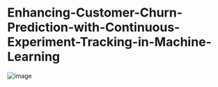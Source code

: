 # Enhancing-Customer-Churn-Prediction-with-Continuous-Experiment-Tracking-in-Machine-Learning

![image](https://github.com/Dhananjaysingh09/Enhancing-Customer-Churn-Prediction-with-Continuous-Experiment-Tracking-in-Machine-Learning/assets/111298483/48a6e361-dd72-4c87-b19f-7bfbd633274f)

